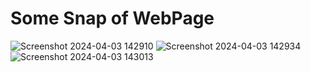 # Some Snap of WebPage 
  ![Screenshot 2024-04-03 142910](https://github.com/AjeetkumarYadav07/TwoGood-web/assets/156670687/f4b02b11-d6b9-43bb-a527-715d45691d61)
![Screenshot 2024-04-03 142934](https://github.com/AjeetkumarYadav07/TwoGood-web/assets/156670687/9913fdc3-1140-4e63-b902-52ee679cf122)
![Screenshot 2024-04-03 143013](https://github.com/AjeetkumarYadav07/TwoGood-web/assets/156670687/5c480ddc-34f8-4f5d-ab19-bfced5c19734)
